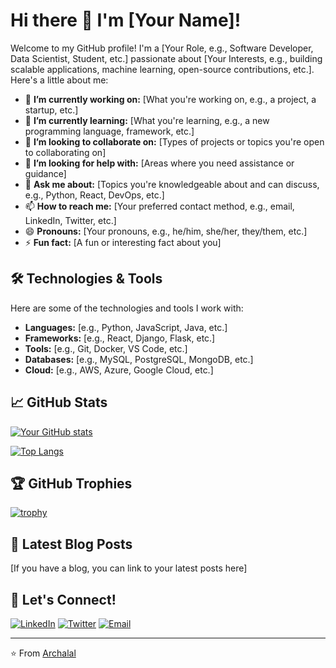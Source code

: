# Hi there 👋 I'm [Your Name]!

Welcome to my GitHub profile! I'm a [Your Role, e.g., Software Developer, Data Scientist, Student, etc.] passionate about [Your Interests, e.g., building scalable applications, machine learning, open-source contributions, etc.]. Here's a little about me:

- 🔭 **I’m currently working on:** [What you're working on, e.g., a project, a startup, etc.]
- 🌱 **I’m currently learning:** [What you're learning, e.g., a new programming language, framework, etc.]
- 👯 **I’m looking to collaborate on:** [Types of projects or topics you're open to collaborating on]
- 🤔 **I’m looking for help with:** [Areas where you need assistance or guidance]
- 💬 **Ask me about:** [Topics you're knowledgeable about and can discuss, e.g., Python, React, DevOps, etc.]
- 📫 **How to reach me:** [Your preferred contact method, e.g., email, LinkedIn, Twitter, etc.]
- 😄 **Pronouns:** [Your pronouns, e.g., he/him, she/her, they/them, etc.]
- ⚡ **Fun fact:** [A fun or interesting fact about you]

## 🛠️ **Technologies & Tools**

Here are some of the technologies and tools I work with:

- **Languages:** [e.g., Python, JavaScript, Java, etc.]
- **Frameworks:** [e.g., React, Django, Flask, etc.]
- **Tools:** [e.g., Git, Docker, VS Code, etc.]
- **Databases:** [e.g., MySQL, PostgreSQL, MongoDB, etc.]
- **Cloud:** [e.g., AWS, Azure, Google Cloud, etc.]

## 📈 **GitHub Stats**

[![Your GitHub stats](https://github-readme-stats.vercel.app/api?username=Archalal&show_icons=true&theme=radical)](https://github.com/Archalal)

[![Top Langs](https://github-readme-stats.vercel.app/api/top-langs/?username=Archalal&layout=compact&theme=radical)](https://github.com/Archalal)

## 🏆 **GitHub Trophies**

[![trophy](https://github-profile-trophy.vercel.app/?username=Archalal&theme=onedark)](https://github.com/Archalal)

## 📝 **Latest Blog Posts**

[If you have a blog, you can link to your latest posts here]

## 🤝 **Let's Connect!**

[![LinkedIn](https://img.shields.io/badge/LinkedIn-0077B5?style=for-the-badge&logo=linkedin&logoColor=white)](https://www.linkedin.com/in/yourprofile/)
[![Twitter](https://img.shields.io/badge/Twitter-1DA1F2?style=for-the-badge&logo=twitter&logoColor=white)](https://twitter.com/yourhandle)
[![Email](https://img.shields.io/badge/Email-D14836?style=for-the-badge&logo=gmail&logoColor=white)](mailto:youremail@example.com)

---

⭐️ From [Archalal](https://github.com/Archalal)
